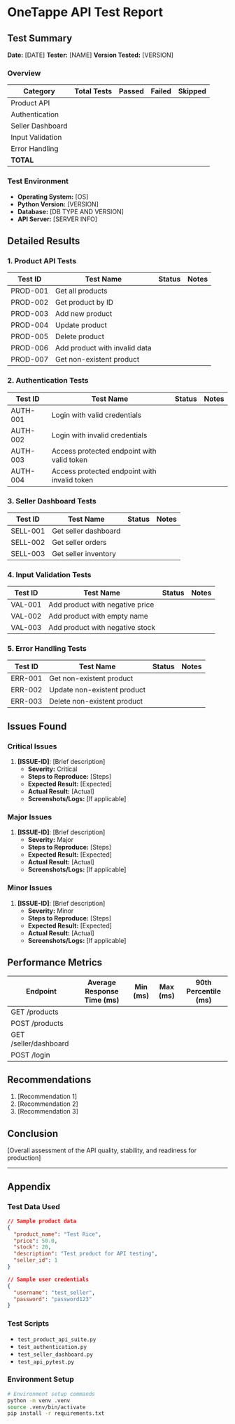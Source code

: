 # OneTappe API Test Report

## Test Summary

**Date:** [DATE]
**Tester:** [NAME]
**Version Tested:** [VERSION]

### Overview

| Category | Total Tests | Passed | Failed | Skipped |
|----------|-------------|--------|--------|--------|
| Product API | | | | |
| Authentication | | | | |
| Seller Dashboard | | | | |
| Input Validation | | | | |
| Error Handling | | | | |
| **TOTAL** | | | | |

### Test Environment

- **Operating System:** [OS]
- **Python Version:** [VERSION]
- **Database:** [DB TYPE AND VERSION]
- **API Server:** [SERVER INFO]

## Detailed Results

### 1. Product API Tests

| Test ID | Test Name | Status | Notes |
|---------|-----------|--------|-------|
| PROD-001 | Get all products | | |
| PROD-002 | Get product by ID | | |
| PROD-003 | Add new product | | |
| PROD-004 | Update product | | |
| PROD-005 | Delete product | | |
| PROD-006 | Add product with invalid data | | |
| PROD-007 | Get non-existent product | | |

### 2. Authentication Tests

| Test ID | Test Name | Status | Notes |
|---------|-----------|--------|-------|
| AUTH-001 | Login with valid credentials | | |
| AUTH-002 | Login with invalid credentials | | |
| AUTH-003 | Access protected endpoint with valid token | | |
| AUTH-004 | Access protected endpoint with invalid token | | |

### 3. Seller Dashboard Tests

| Test ID | Test Name | Status | Notes |
|---------|-----------|--------|-------|
| SELL-001 | Get seller dashboard | | |
| SELL-002 | Get seller orders | | |
| SELL-003 | Get seller inventory | | |

### 4. Input Validation Tests

| Test ID | Test Name | Status | Notes |
|---------|-----------|--------|-------|
| VAL-001 | Add product with negative price | | |
| VAL-002 | Add product with empty name | | |
| VAL-003 | Add product with negative stock | | |

### 5. Error Handling Tests

| Test ID | Test Name | Status | Notes |
|---------|-----------|--------|-------|
| ERR-001 | Get non-existent product | | |
| ERR-002 | Update non-existent product | | |
| ERR-003 | Delete non-existent product | | |

## Issues Found

### Critical Issues

1. **[ISSUE-ID]**: [Brief description]
   - **Severity:** Critical
   - **Steps to Reproduce:** [Steps]
   - **Expected Result:** [Expected]
   - **Actual Result:** [Actual]
   - **Screenshots/Logs:** [If applicable]

### Major Issues

1. **[ISSUE-ID]**: [Brief description]
   - **Severity:** Major
   - **Steps to Reproduce:** [Steps]
   - **Expected Result:** [Expected]
   - **Actual Result:** [Actual]
   - **Screenshots/Logs:** [If applicable]

### Minor Issues

1. **[ISSUE-ID]**: [Brief description]
   - **Severity:** Minor
   - **Steps to Reproduce:** [Steps]
   - **Expected Result:** [Expected]
   - **Actual Result:** [Actual]
   - **Screenshots/Logs:** [If applicable]

## Performance Metrics

| Endpoint | Average Response Time (ms) | Min (ms) | Max (ms) | 90th Percentile (ms) |
|----------|----------------------------|----------|----------|----------------------|
| GET /products | | | | |
| POST /products | | | | |
| GET /seller/dashboard | | | | |
| POST /login | | | | |

## Recommendations

1. [Recommendation 1]
2. [Recommendation 2]
3. [Recommendation 3]

## Conclusion

[Overall assessment of the API quality, stability, and readiness for production]

---

## Appendix

### Test Data Used

```json
// Sample product data
{
  "product_name": "Test Rice",
  "price": 50.0,
  "stock": 20,
  "description": "Test product for API testing",
  "seller_id": 1
}

// Sample user credentials
{
  "username": "test_seller",
  "password": "password123"
}
```

### Test Scripts

- `test_product_api_suite.py`
- `test_authentication.py`
- `test_seller_dashboard.py`
- `test_api_pytest.py`

### Environment Setup

```bash
# Environment setup commands
python -m venv .venv
source .venv/bin/activate
pip install -r requirements.txt
```
